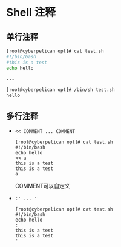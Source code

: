 # Shell 注释

## 单行注释

```bash
[root@cyberpelican opt]# cat test.sh
#!/bin/bash
#this is a test
echo hello 

---

[root@cyberpelican opt]# /bin/sh test.sh 
hello
```

## 多行注释

- `<< COMMENT ... COMMENT`

  ```
  [root@cyberpelican opt]# cat test.sh 
  #!/bin/bash
  echo hello 
  << a
  this is a test
  this is a test
  a
  ```

  COMMENT可以自定义

- `:' ... '`

  ```
  [root@cyberpelican opt]# cat test.sh 
  #!/bin/bash
  echo hello 
  : '
  this is a test
  this is a test
  '
  ```

## 
